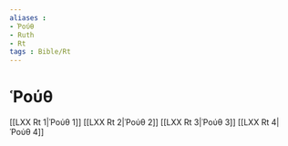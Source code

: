 ```yaml
---
aliases : 
- Ῥούθ
- Ruth
- Rt
tags : Bible/Rt
---
```


# Ῥούθ

[[LXX Rt 1|Ῥούθ 1]]
[[LXX Rt 2|Ῥούθ 2]]
[[LXX Rt 3|Ῥούθ 3]]
[[LXX Rt 4|Ῥούθ 4]]
